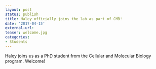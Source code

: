 ```yaml
---
layout: post
status: publish
title: Haley officially joins the lab as part of CMB!
date: '2017-04-15'
external-url:
teaser: welcome.jpg
categories:
- Students
---
```


Haley joins us as a PhD student from the Cellular and Molecular Biology program. Welcome!
